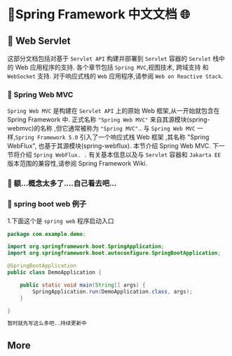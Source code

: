 ﻿---
outline: deep
---

# 🚀Spring Framework 中文文档 🌐

## 📝 Web Servlet

这部分文档包括对基于 `Servlet API` 构建并部署到 `Servlet` 容器的 `Servlet` 栈中的
Web 应用程序的支持. 各个章节包括 `Spring MVC`,视图技术, 跨域支持 和 `WebSocket` 支持.
对于响应式栈的 `Web` 应用程序,请参阅 `Web on Reactive Stack`.

### 📝 Spring Web MVC

`Spring Web MVC` 是构建在 `Servlet API` 上的原始 Web 框架,从一开始就包含在 Spring
Framework 中. 正式名称 `"Spring Web MVC"` 来自其源模块(spring-webmvc)的名称
,但它通常被称为 `"Spring MVC"`..
与 `Spring Web MVC` 一样,`Spring Framework 5.0` 引入了一个响应式栈 Web 框架
,其名称 "Spring WebFlux", 也基于其源模块(spring-webflux). 本节介绍 Spring
Web MVC. 下一节将介绍 `Spring WebFlux. .`
有关基本信息以及与 `Servlet` 容器和 `Jakarta EE` 版本范围的兼容性,请参阅 Spring
Framework Wiki.

### 📝 额...概念太多了....自己看去吧...

### 📝 spring boot web 例子

1.下面这个是 `spring web` 程序启动入口

```java
package com.example.demo;

import org.springframework.boot.SpringApplication;
import org.springframework.boot.autoconfigure.SpringBootApplication;

@SpringBootApplication
public class DemoApplication {

    public static void main(String[] args) {
        SpringApplication.run(DemoApplication.class, args);
    }

}
```

```md
暂时就先写这么多吧..持续更新中
```

## More
